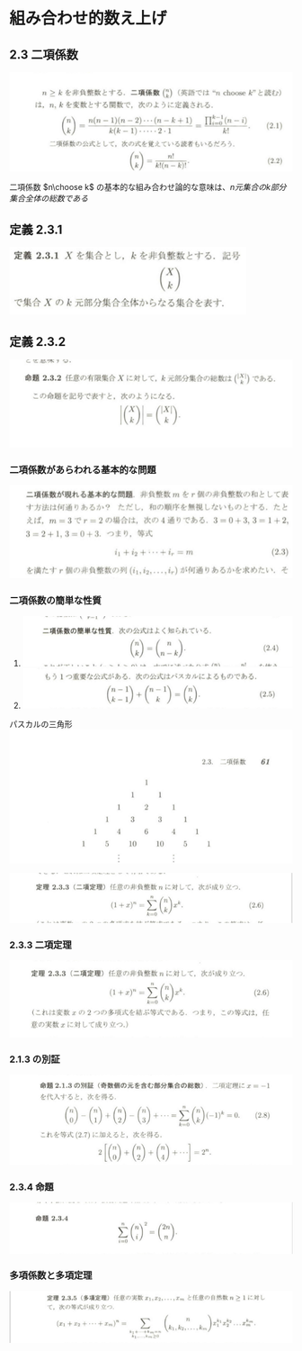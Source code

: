 # 組み合わせ的数え上げ

## 2.3 二項係数

![](Images/2019-03-09-17-31-45.png)

二項係数 $n\choose k$ の基本的な組み合わせ論的な意味は、$n元集合のk部分集合全体の総数である$

## 定義 2.3.1 

![](Images/2019-03-09-17-57-38.png)

## 定義 2.3.2

![](Images/2019-03-09-17-59-01.png)

### 二項係数があらわれる基本的な問題

![](Images/2019-03-09-18-00-19.png)


### 二項係数の簡単な性質

1. ![image](Images/2019-03-09-18-04-53.png)
2. ![image](Images/2019-03-09-18-05-20.png)

パスカルの三角形
![](Images/2019-03-09-18-06-27.png)


![](Images/2019-03-09-18-07-23.png)

### 2.3.3 二項定理

![](Images/2019-03-09-18-10-15.png)

### 2.1.3 の別証

![](Images/2019-03-09-18-11-32.png)

### 2.3.4 命題
![](Images/2019-03-09-18-12-48.png)

### 多項係数と多項定理

![](Images/2019-03-09-18-14-47.png)
